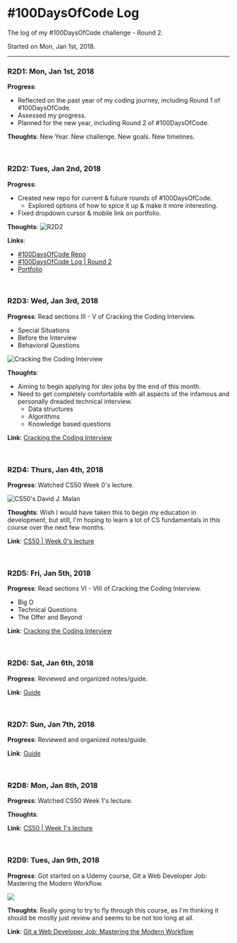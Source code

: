 # #100DaysOfCode Log

The log of my #100DaysOfCode challenge - Round 2.

Started on Mon, Jan 1st, 2018.

---

### R2D1: Mon, Jan 1st, 2018

**Progress**:
- Reflected on the past year of my coding journey, including Round 1 of #100DaysOfCode.
- Assessed my progress.
- Planned for the new year, including Round 2 of #100DaysOfCode.

__Thoughts__: New Year. New challenge. New goals. New timelines.

<br>

### R2D2: Tues, Jan 2nd, 2018

**Progress**:
- Created new repo for current & future rounds of #100DaysOfCode.
  - Explored options of how to spice it up & make it more interesting.
- Fixed dropdown cursor & mobile link on portfolio.

__Thoughts__: ![R2D2](https://cdn-images-1.medium.com/max/1600/1*Hw7O2KfPe3OOUpt0L9W1Pg.jpeg)

**Links**:
- [#100DaysOfCode Repo](https://github.com/joelljones/100-days-of-code)
- [#100DaysOfCode Log | Round 2](https://github.com/joelljones/100-days-of-code/blob/master/log-r2.md)
- [Portfolio](https://joelljones.github.io)

<br>

### R2D3: Wed, Jan 3rd, 2018

**Progress**: Read sections III - V of Cracking the Coding Interview.

- Special Situations
- Before the Interview
- Behavioral Questions

![Cracking the Coding Interview](https://images-na.ssl-images-amazon.com/images/I/41J6k0AL6yL._SX348_BO1,204,203,200_.jpg)

__Thoughts__:
- Aiming to begin applying for dev jobs by the end of this month.
- Need to get completely comfortable with all aspects of the infamous and personally dreaded technical interview.
  - Data structures
  - Algorithms
  - Knowledge based questions

**Link**: [Cracking the Coding Interview](https://CrackingTheCodingInterview.com)

<br>

### R2D4: Thurs, Jan 4th, 2018

**Progress**: Watched CS50 Week 0's lecture.

![CS50's David J. Malan](https://i.ytimg.com/vi/zFenJJtAEzE/maxresdefault.jpg)

__Thoughts__: Wish I would have taken this to begin my education in development, but still, I'm hoping to learn a lot of CS fundamentals in this course over the next few months.

**Link**: [CS50 | Week 0's lecture](https://video.cs50.net/2017/fall/lectures/0)

<br>

### R2D5: Fri, Jan 5th, 2018

**Progress**: Read sections VI - VIII of Cracking the Coding Interview.

- Big O
- Technical Questions
- The Offer and Beyond

**Link**: [Cracking the Coding Interview](https://CrackingTheCodingInterview.com)

<br>

### R2D6: Sat, Jan 6th, 2018

**Progress**: Reviewed and organized notes/guide.

**Link**: [Guide](https://github.com/joelljones/guide)

<br>

### R2D7: Sun, Jan 7th, 2018

**Progress**: Reviewed and organized notes/guide.

**Link**: [Guide](https://github.com/joelljones/guide)

<br>

### R2D8: Mon, Jan 8th, 2018

**Progress**: Watched CS50 Week 1's lecture.

__Thoughts__:

**Link**: [CS50 | Week 1's lecture](https://video.cs50.net/2017/fall/lectures/1)

<br>

### R2D9: Tues, Jan 9th, 2018

**Progress**: Got started on a Udemy course, Git a Web Developer Job: Mastering the Modern Workflow.

![](https://udemy-images.udemy.com/course/750x422/818990_57c0_3.jpg)

__Thoughts__: Really going to try to fly through this course, as I'm thinking it should be mostly just review and seems to be not too long at all.

**Link**: [Git a Web Developer Job: Mastering the Modern Workflow](https://udemy.com/git-a-web-developer-job-mastering-the-modern-workflow)
